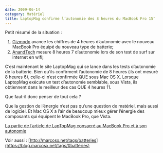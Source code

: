 ```yaml
---
date: 2009-06-14
category: Matériel
title: LaptopMag confirme l’autonomie des 8 heures du MacBook Pro 15″
---
```

Petit résumé de la situation :

1. [Gizmodo] avance les chiffres de 4 heures d’autonomie avec le nouveau MacBook Pro équipé du nouveau type de batterie;
2. [AnandTech] mesure 8 heures 7 d’autonomie lors de son test de surf sur internet en wifi;

C’est maintenant le site LaptopMag qui se lance dans les tests d’autonomie de la batterie.
Bien qu’ils confirment l’autonomie de 8 heures (ils ont mesuré 8 heures 6), celle-ci n’est confirmée QUE sous Mac OS X.
Lorsque LaptopMag exécute un test d’autonomie semblable, sous Vista, ils obtiennent dans le meilleur des cas QUE 4 heures 11.

Que faut-il donc penser de tout cela ?

Que la gestion de l’énergie n’est pas qu’une question de matériel, mais aussi de logiciel. Et Mac OS X a l’air de beaucoup mieux gérer l’énergie des composants qui équipent le MacBook Pro, que Vista.

[La partie de l’article de LapTopMag consacré au MacBook Pro et à son autonomie](https://web.archive.org/web/20131225190751/http://www.laptopmag.com/review/laptops/apple-macbook-pro-15-inch-2009.aspx?page=3)

Voir aussi : 
[http://marcosx.net/tags/batteries](https://blog.marcosx.net/tags/#batteries)

[Gizmodo]: https://web.archive.org/web/20131225190751/http://marcosx.net/2009/06/11/autonomie-reelle-des-nouvelles-batteries-de-macbook-pro-diviser-par-2-les-chiffres-dapple/305
[AnandTech]: https://web.archive.org/web/20131225190751/http://marcosx.net/2009/06/13/anandtech-a-mesure-8-heures-autonomie-macbookpro-15/310
